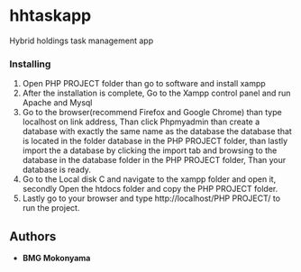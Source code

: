 # hhtaskapp
Hybrid holdings task management app

### Installing
1.	Open PHP PROJECT folder than go to software and install xampp
2.	After the installation is complete, Go to the Xampp control panel and run Apache and Mysql
3.	Go to the browser(recommend Firefox and Google Chrome) than type localhost on link address, Than click Phpmyadmin than create a database with exactly the same name as the database the database that is located in the folder database in the PHP PROJECT folder, than lastly import the a database by clicking the import tab and browsing to the database in the database folder in the PHP PROJECT folder, Than your database is ready.
4.	Go to the Local disk C and navigate to the xampp folder and open it, secondly Open the htdocs folder and copy the PHP PROJECT folder.
5.	Lastly go to your browser and type http://localhost/PHP PROJECT/ to run the project. 

## Authors

* **BMG Mokonyama**

